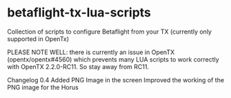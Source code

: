 # betaflight-tx-lua-scripts
Collection of scripts to configure Betaflight from your TX (currently only supported in OpenTx)

PLEASE NOTE WELL: there is currently an issue in OpenTX (opentx/opentx#4560) which prevents many LUA scripts to work correctly with OpenTX 2.2.0-RC11. So stay away from RC11.

Changelog
0.4
Added PNG Image in the screen
Improved the working of the PNG image for the Horus
